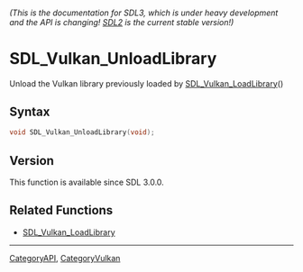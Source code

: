 ###### (This is the documentation for SDL3, which is under heavy development and the API is changing! [SDL2](https://wiki.libsdl.org/SDL2/) is the current stable version!)
# SDL_Vulkan_UnloadLibrary

Unload the Vulkan library previously loaded by [SDL_Vulkan_LoadLibrary](SDL_Vulkan_LoadLibrary)() 

## Syntax

```c
void SDL_Vulkan_UnloadLibrary(void);

```

## Version

This function is available since SDL 3.0.0.

## Related Functions

* [SDL_Vulkan_LoadLibrary](SDL_Vulkan_LoadLibrary)

----
[CategoryAPI](CategoryAPI), [CategoryVulkan](CategoryVulkan)


